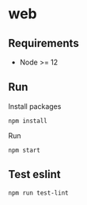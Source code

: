 # web

## Requirements
- Node >= 12

## Run
Install packages
```
npm install
```
Run
```
npm start
```

## Test eslint
```
npm run test-lint
```
